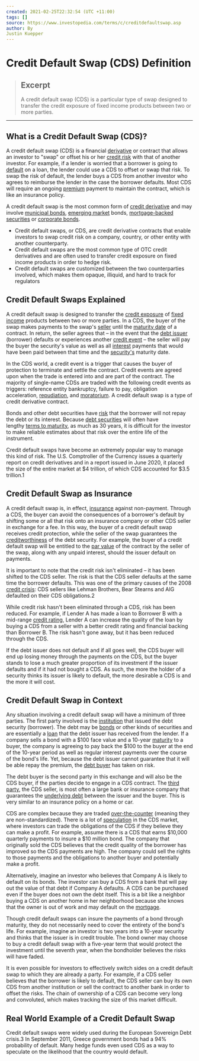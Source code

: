 ```yaml
---
created: 2021-02-25T22:32:54 (UTC +11:00)
tags: []
source: https://www.investopedia.com/terms/c/creditdefaultswap.asp
author: By
Justin Kuepper
---
```


# Credit Default Swap (CDS) Definition

> ## Excerpt
> A credit default swap (CDS) is a particular type of swap designed to transfer the credit exposure of fixed income products between two or more parties.

---
## What is a Credit Default Swap (CDS)?

A credit default swap (CDS) is a financial [derivative](https://www.investopedia.com/terms/d/derivative.asp) or contract that allows an investor to "swap" or offset his or her [credit risk](https://www.investopedia.com/terms/c/creditrisk.asp) with that of another investor. For example, if a lender is worried that a borrower is going to [default](https://www.investopedia.com/terms/d/default2.asp) on a loan, the lender could use a CDS to offset or swap that risk. To swap the risk of default, the lender buys a CDS from another investor who agrees to reimburse the lender in the case the borrower defaults. Most CDS will require an ongoing [premium](https://www.investopedia.com/terms/p/premium.asp) payment to maintain the contract, which is like an insurance policy.

A credit default swap is the most common form of [credit derivative](https://www.investopedia.com/terms/c/creditderivative.asp) and may involve [municipal bonds](https://www.investopedia.com/terms/m/municipalbond.asp), [emerging market](https://www.investopedia.com/terms/e/emergingmarketeconomy.asp) bonds, [mortgage-backed securities](https://www.investopedia.com/terms/m/mbs.asp) or [corporate bonds](https://www.investopedia.com/terms/c/corporatebond.asp).

-   Credit default swaps, or CDS, are credit derivative contracts that enable investors to swap credit risk on a company, country, or other entity with another counterparty.
-   Credit default swaps are the most common type of OTC credit derivatives and are often used to transfer credit exposure on fixed income products in order to hedge risk.
-   Credit default swaps are customized between the two counterparties involved, which makes them opaque, illiquid, and hard to track for regulators

## Credit Default Swaps Explained

A credit default swap is designed to transfer the [credit exposure](https://www.investopedia.com/terms/c/credit-exposure.asp) of [fixed income](https://www.investopedia.com/terms/f/fixedincome.asp) products between two or more parties. In a CDS, the buyer of the swap makes payments to the swap's [seller](https://www.investopedia.com/terms/s/seller.asp) until the [maturity date](https://www.investopedia.com/terms/m/maturitydate.asp) of a contract. In return, the seller agrees that – in the event that the [debt issuer](https://www.investopedia.com/terms/d/debt-issue.asp) (borrower) defaults or experiences another [credit event](https://www.investopedia.com/terms/credit-event.asp) – the seller will pay the buyer the security's value as well as all [interest](https://www.investopedia.com/terms/i/interest.asp) payments that would have been paid between that time and the [security's](https://www.investopedia.com/terms/s/security.asp) maturity date.

In the CDS world, a credit event is a trigger that causes the buyer of protection to terminate and settle the contract. Credit events are agreed upon when the trade is entered into and are part of the contract. The majority of single-name CDSs are traded with the following credit events as triggers: reference entity bankruptcy, failure to pay, obligation acceleration, [repudiation](https://www.investopedia.com/terms/r/repudiation.asp), and [moratorium](https://www.investopedia.com/terms/m/moratorium.asp). A credit default swap is a type of credit derivative contract.

Bonds and other debt securities have [risk](https://www.investopedia.com/terms/r/risk.asp) that the borrower will not repay the debt or its interest. Because [debt securities](https://www.investopedia.com/terms/d/debtsecurity.asp) will often have lengthy [terms to maturity](https://www.investopedia.com/terms/t/termtomaturity.asp), as much as 30 years, it is difficult for the investor to make reliable estimates about that risk over the entire life of the instrument.

Credit default swaps have become an extremely popular way to manage this kind of risk. The U.S. Comptroller of the Currency issues a quarterly report on credit derivatives and in a report issued in June 2020, it placed the size of the entire market at $4 trillion, of which CDS accounted for $3.5 trillion.1

## Credit Default Swap as Insurance

A credit default swap is, in effect, [insurance](https://www.investopedia.com/terms/i/insurance.asp) against non-payment. Through a CDS, the buyer can avoid the consequences of a borrower's default by shifting some or all that risk onto an insurance company or other CDS seller in exchange for a fee. In this way, the buyer of a credit default swap receives credit protection, while the seller of the swap guarantees the [creditworthiness](https://www.investopedia.com/terms/c/credit-worthiness.asp) of the debt security. For example, the buyer of a credit default swap will be entitled to the [par value](https://www.investopedia.com/terms/p/parvalue.asp) of the contract by the seller of the swap, along with any unpaid interest, should the issuer default on payments.

It is important to note that the credit risk isn't eliminated – it has been shifted to the CDS seller. The risk is that the CDS seller defaults at the same time the borrower defaults. This was one of the primary causes of the 2008 [credit crisis](https://www.investopedia.com/terms/c/credit-crisis.asp): CDS sellers like Lehman Brothers, Bear Stearns and AIG defaulted on their CDS obligations.2

While credit risk hasn't been eliminated through a CDS, risk has been reduced. For example, if Lender A has made a loan to Borrower B with a mid-range [credit rating](https://www.investopedia.com/terms/c/creditrating.asp), Lender A can increase the quality of the loan by buying a CDS from a seller with a better credit rating and financial backing than Borrower B. The risk hasn't gone away, but it has been reduced through the CDS.

If the debt issuer does not default and if all goes well, the CDS buyer will end up losing money through the payments on the CDS, but the buyer stands to lose a much greater proportion of its investment if the issuer defaults and if it had not bought a CDS. As such, the more the holder of a security thinks its issuer is likely to default, the more desirable a CDS is and the more it will cost.

## Credit Default Swap in Context

Any situation involving a credit default swap will have a minimum of three parties. The first party involved is the [institution](https://www.investopedia.com/terms/f/financialinstitution.asp) that issued the debt security (borrower). The debt may be [bonds](https://www.investopedia.com/terms/b/bond.asp) or other kinds of securities and are essentially a [loan](https://www.investopedia.com/terms/l/loan.asp) that the debt issuer has received from the lender. If a company sells a bond with a $100 face value and a 10-year [maturity](https://www.investopedia.com/terms/m/maturity.asp) to a buyer, the company is agreeing to pay back the $100 to the buyer at the end of the 10-year period as well as regular interest payments over the course of the bond's life. Yet, because the debt issuer cannot guarantee that it will be able repay the premium, the [debt buyer](https://www.investopedia.com/terms/d/debt-buyer.asp) has taken on risk.

The debt buyer is the second party in this exchange and will also be the CDS buyer, if the parties decide to engage in a CDS contract. The [third party](https://www.investopedia.com/terms/t/third-party.asp), the CDS seller, is most often a large bank or insurance company that guarantees the [underlying debt](https://www.investopedia.com/terms/u/underlying-debt.asp) between the issuer and the buyer. This is very similar to an insurance policy on a home or car.

CDS are complex because they are traded [over-the-counter](https://www.investopedia.com/terms/o/otc.asp) (meaning they are non-standardized). There is a lot of [speculation](https://www.investopedia.com/terms/s/speculation.asp) in the CDS market, where investors can trade the obligations of the CDS if they believe they can make a profit. For example, assume there is a CDS that earns $10,000 quarterly payments to insure a $10 million bond. The company that originally sold the CDS believes that the credit quality of the borrower has improved so the CDS payments are high. The company could sell the rights to those payments and the obligations to another buyer and potentially make a profit.

Alternatively, imagine an investor who believes that Company A is likely to default on its bonds. The investor can buy a CDS from a bank that will pay out the value of that debt if Company A defaults. A CDS can be purchased even if the buyer does not own the debt itself. This is a bit like a neighbor buying a CDS on another home in her neighborhood because she knows that the owner is out of work and may default on the [mortgage](https://www.investopedia.com/terms/m/mortgage.asp).

Though credit default swaps can insure the payments of a bond through maturity, they do not necessarily need to cover the entirety of the bond's life. For example, imagine an investor is two years into a 10-year security and thinks that the issuer is in credit trouble. The bond owner may choose to buy a credit default swap with a five-year term that would protect the investment until the seventh year, when the bondholder believes the risks will have faded.

It is even possible for investors to effectively switch sides on a credit default swap to which they are already a party. For example, if a CDS seller believes that the borrower is likely to default, the CDS seller can buy its own CDS from another institution or sell the contract to another bank in order to offset the risks. The chain of ownership of a CDS can become very long and convoluted, which makes tracking the size of this market difficult.

## Real World Example of a Credit Default Swap

Credit default swaps were widely used during the European Sovereign Debt crisis.3 In September 2011, Greece government bonds had a 94% probability of default. Many hedge funds even used CDS as a way to speculate on the likelihood that the country would default.
